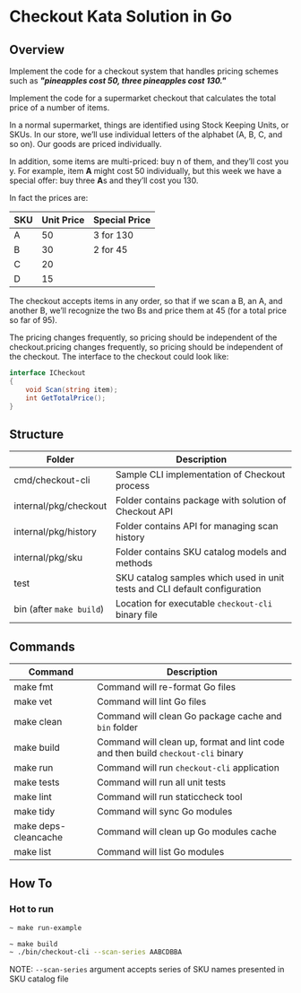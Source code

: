 # Checkout Kata Solution in Go

## Overview

Implement the code for a checkout system that handles pricing schemes such as _**"pineapples cost 50, three pineapples cost 130."**_

Implement the code for a supermarket checkout that calculates the total price of a number of items.

In a normal supermarket, things are identified using Stock Keeping Units, or SKUs. In our store, we’ll use individual letters of the alphabet (A, B, C, and so on). Our goods are priced individually.

In addition, some items are multi-priced: buy n of them, and they’ll cost you y. For example, item **A** might cost 50 individually, but this week we have a special offer: buy three **A**s and they’ll cost you 130.

In fact the prices are:

|SKU|Unit Price|Special Price|
|---|---|---|
|A|50|3 for 130|
|B|30|2 for 45|
|C|20||
|D|15||

The checkout accepts items in any order, so that if we scan a B, an A, and another B, we’ll recognize the two Bs and price them at 45 (for a total price so far of 95).

The pricing changes frequently, so pricing should be independent of the checkout.pricing changes frequently, so pricing should be independent of the checkout. The interface to the checkout could look like:
```csharp
interface ICheckout
{
    void Scan(string item);
    int GetTotalPrice();
}
```

## Structure

|Folder|Description|
|---|---|
|cmd/checkout-cli|Sample CLI implementation of Checkout process|
|internal/pkg/checkout|Folder contains package with solution of Checkout API|
|internal/pkg/history|Folder contains API for managing scan history|
|internal/pkg/sku|Folder contains SKU catalog models and methods|
|test|SKU catalog samples which used in unit tests and CLI default configuration|
|bin (after `make build`)|Location for executable `checkout-cli` binary file|

## Commands

|Command|Description|
|---|---|
|make fmt|Command will re-format Go files|
|make vet|Command will lint Go files|
|make clean|Command will clean Go package cache and `bin` folder|
|make build|Command will clean up, format and lint code and then build `checkout-cli` binary|
|make run|Command will run `checkout-cli` application|
|make tests|Command will run all unit tests|
|make lint|Command will run staticcheck tool|
|make tidy|Command will sync Go modules|
|make deps-cleancache|Command will clean up Go modules cache|
|make list|Command will list Go modules|

## How To

### Hot to run

```bash
~ make run-example
```

```bash
~ make build
~ ./bin/checkout-cli --scan-series AABCDBBA
```

NOTE: `--scan-series` argument accepts series of SKU names presented in SKU catalog file
